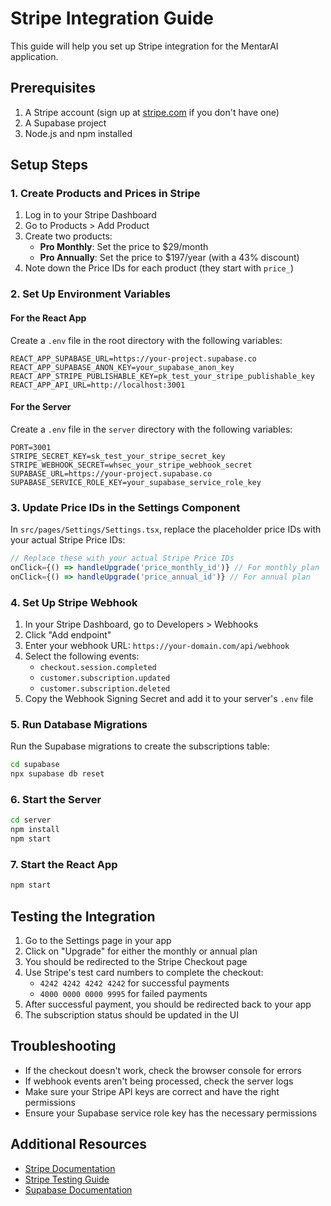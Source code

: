 # Stripe Integration Guide

This guide will help you set up Stripe integration for the MentarAI application.

## Prerequisites

1. A Stripe account (sign up at [stripe.com](https://stripe.com) if you don't have one)
2. A Supabase project
3. Node.js and npm installed

## Setup Steps

### 1. Create Products and Prices in Stripe

1. Log in to your Stripe Dashboard
2. Go to Products > Add Product
3. Create two products:
   - **Pro Monthly**: Set the price to $29/month
   - **Pro Annually**: Set the price to $197/year (with a 43% discount)
4. Note down the Price IDs for each product (they start with `price_`)

### 2. Set Up Environment Variables

#### For the React App

Create a `.env` file in the root directory with the following variables:

```
REACT_APP_SUPABASE_URL=https://your-project.supabase.co
REACT_APP_SUPABASE_ANON_KEY=your_supabase_anon_key
REACT_APP_STRIPE_PUBLISHABLE_KEY=pk_test_your_stripe_publishable_key
REACT_APP_API_URL=http://localhost:3001
```

#### For the Server

Create a `.env` file in the `server` directory with the following variables:

```
PORT=3001
STRIPE_SECRET_KEY=sk_test_your_stripe_secret_key
STRIPE_WEBHOOK_SECRET=whsec_your_stripe_webhook_secret
SUPABASE_URL=https://your-project.supabase.co
SUPABASE_SERVICE_ROLE_KEY=your_supabase_service_role_key
```

### 3. Update Price IDs in the Settings Component

In `src/pages/Settings/Settings.tsx`, replace the placeholder price IDs with your actual Stripe Price IDs:

```typescript
// Replace these with your actual Stripe Price IDs
onClick={() => handleUpgrade('price_monthly_id')} // For monthly plan
onClick={() => handleUpgrade('price_annual_id')} // For annual plan
```

### 4. Set Up Stripe Webhook

1. In your Stripe Dashboard, go to Developers > Webhooks
2. Click "Add endpoint"
3. Enter your webhook URL: `https://your-domain.com/api/webhook`
4. Select the following events:
   - `checkout.session.completed`
   - `customer.subscription.updated`
   - `customer.subscription.deleted`
5. Copy the Webhook Signing Secret and add it to your server's `.env` file

### 5. Run Database Migrations

Run the Supabase migrations to create the subscriptions table:

```bash
cd supabase
npx supabase db reset
```

### 6. Start the Server

```bash
cd server
npm install
npm start
```

### 7. Start the React App

```bash
npm start
```

## Testing the Integration

1. Go to the Settings page in your app
2. Click on "Upgrade" for either the monthly or annual plan
3. You should be redirected to the Stripe Checkout page
4. Use Stripe's test card numbers to complete the checkout:
   - `4242 4242 4242 4242` for successful payments
   - `4000 0000 0000 9995` for failed payments
5. After successful payment, you should be redirected back to your app
6. The subscription status should be updated in the UI

## Troubleshooting

- If the checkout doesn't work, check the browser console for errors
- If webhook events aren't being processed, check the server logs
- Make sure your Stripe API keys are correct and have the right permissions
- Ensure your Supabase service role key has the necessary permissions

## Additional Resources

- [Stripe Documentation](https://stripe.com/docs)
- [Stripe Testing Guide](https://stripe.com/docs/testing)
- [Supabase Documentation](https://supabase.io/docs) 